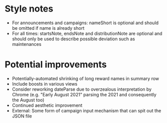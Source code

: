 # Style notes
- For announcements and campaigns: nameShort is optional and should be omitted if name is already short
- For all times: startsNote, endsNote and distributionNote are optional and should only be used to describe possible deviation such as maintenances

# Potential improvements
- Potentially-automated shrinking of long reward names in summary row
- Include boosts in various views
- Consider reworking dateParse due to overzealous interpretation by Chrome (e.g. "Early August 2021" parsing the 2021 and consequently the August too)
- Continued aesthetic improvement
- External: Some form of campaign input mechanism that can spit out the JSON file

